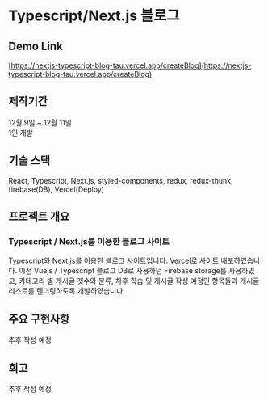 # Typescript/Next.js 블로그 

## Demo Link  
[https://nextjs-typescript-blog-tau.vercel.app/createBlog](https://nextjs-typescript-blog-tau.vercel.app/createBlog)
  
  
## 제작기간  
12월 9일 ~ 12월 11일  
1인 개발  
  
## 기술 스택  
  
React, Typescript, Next.js, styled-components, redux, redux-thunk, firebase(DB), Vercel(Deploy)
  
  
  
## 프로젝트 개요  
  
### Typescript / Next.js를 이용한 블로그 사이트 
Typescript와 Next.js를 이용한 블로그 사이트입니다. Vercel로 사이트 배포하였습니다.
이전 Vuejs / Typescript 블로그 DB로 사용하던 Firebase storage를 사용하였고, 카테고리 별 게시글 갯수와 분류, 차후 학습 및 게시글 작성 예정인 항목들과 게시글 리스트를 렌더링하도록 개발하였습니다.
  
  
  
## 주요 구현사항  
추후 작성 예정  
  
  
## 회고  
추후 작성 예정
